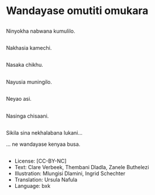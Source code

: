 # Wandayase omutiti omukara

##
Ninyokha nabwana kumulilo.

##
Nakhasia kamechi.

##
Nasaka chikhu.

##
Nayusia muningilo.

##
Neyao asi.

##
Nasinga chisaani.

##
Sikila sina nekhalabana lukani...

... ne wandayase kenyaa busa.

##
* License: [CC-BY-NC]
* Text: Clare Verbeek, Thembani Dladla, Zanele Buthelezi
* Illustration: Mlungisi Dlamini, Ingrid Schechter
* Translation: Ursula Nafula
* Language: bxk
